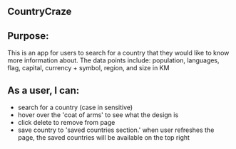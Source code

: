 ## CountryCraze

## Purpose:
This is an app for users to search for a country that they would like to know more information about. The data points include: population, languages, flag, capital, currency + symbol, region, and size in KM
## As a user, I can:
* search for a country (case in sensitive)
* hover over the 'coat of arms' to see what the design is
* click delete to remove from page
* save country to 'saved countries section.' when user refreshes the page, the saved countries will be available on the top right

